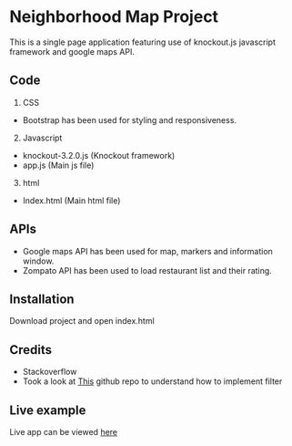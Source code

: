 # Neighborhood Map Project
This is a single page application featuring use of knockout.js javascript framework and google maps API.

## Code
1. CSS
* Bootstrap has been used for styling and responsiveness.

2. Javascript
* knockout-3.2.0.js (Knockout framework)
* app.js (Main js file)

3. html
* Index.html (Main html file)

## APIs
* Google maps API has been used for map, markers and information window.
* Zompato API has been used to load restaurant list and their rating.

## Installation
Download project and open index.html

## Credits
* Stackoverflow
* Took a look at [This](https://github.com/gmawji/neighborhood-map) github repo to understand how to implement filter

## Live example
Live app can be viewed [here](https://arushisingh90.github.io/Neighborhood_map/) 

